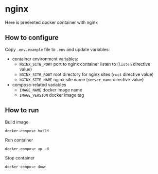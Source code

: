 # nginx

Here is presented docker container with nginx

## How to configure

Copy `.env.example` file to `.env` and update variables:
- container environment variables:
  - `NGINX_SITE_PORT` port to nginx container listen to (`listen` directive value)
  - `NGINX_SITE_ROOT` root directory for nginx sites (`root` directive value)
  - `NGINX_SITE_NAME` nginx site name (`server_name` directive value)
- compose-related variables
  - `IMAGE_NAME` docker image name
  - `IMAGE_VERSION` docker image tag

## How to run

Build image
```shell
docker-compose build
```

Run container
```shell
docker-compose up -d
```

Stop container
```shell
docker-compose down
```
